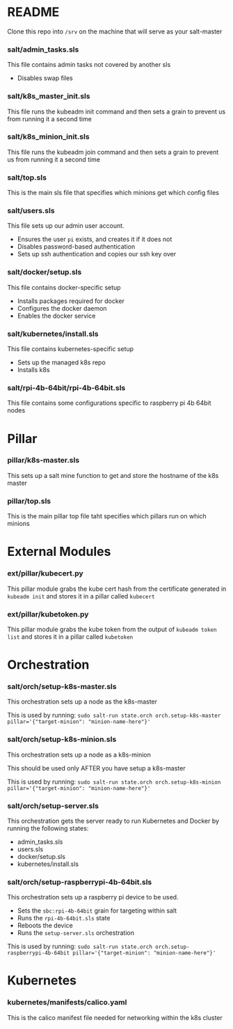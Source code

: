 # README

Clone this repo into `/srv` on the machine that will serve as your salt-master

### salt/admin_tasks.sls

This file contains admin tasks not covered by another sls
- Disables swap files

### salt/k8s_master_init.sls

This file runs the kubeadm init command and then sets a grain to prevent us from running it a second time

### salt/k8s_minion_init.sls

This file runs the kubeadm join command and then sets a grain to prevent us from running it a second time

### salt/top.sls

This is the main sls file that specifies which minions get which config files

### salt/users.sls

This file sets up our admin user account.
- Ensures the user `pi` exists, and creates it if it does not
- Disables password-based authentication
- Sets up ssh authentication and copies our ssh key over

### salt/docker/setup.sls

This file contains docker-specific setup
- Installs packages required for docker
- Configures the docker daemon
- Enables the docker service

### salt/kubernetes/install.sls

This file contains kubernetes-specific setup
- Sets up the managed k8s repo
- Installs k8s

### salt/rpi-4b-64bit/rpi-4b-64bit.sls

This file contains some configurations specific to raspberry pi 4b 64bit nodes

# Pillar

### pillar/k8s-master.sls

This sets up a salt mine function to get and store the hostname of the k8s master

### pillar/top.sls

This is the main pillar top file taht specifies which pillars run on which minions

# External Modules

### ext/pillar/kubecert.py

This pillar module grabs the kube cert hash from the certificate generated in `kubeadm init` and stores it in a pillar called `kubecert`

### ext/pillar/kubetoken.py

This pillar module grabs the kube token from the output of `kubeadm token list` and stores it in a pillar called `kubetoken`


# Orchestration

### salt/orch/setup-k8s-master.sls

This orchestration sets up a node as the k8s-master

This is used by running: `sudo salt-run state.orch orch.setup-k8s-master pillar='{"target-minion": "minion-name-here"}'`

### salt/orch/setup-k8s-minion.sls

This orchestration sets up a node as a k8s-minion

This should be used only AFTER you have setup a k8s-master

This is used by running: `sudo salt-run state.orch orch.setup-k8s-minion pillar='{"target-minion": "minion-name-here"}'`

### salt/orch/setup-server.sls

This orchestration gets the server ready to run Kubernetes and Docker by running the following states:
- admin_tasks.sls
- users.sls
- docker/setup.sls
- kubernetes/install.sls

### salt/orch/setup-raspberrypi-4b-64bit.sls

This orchestration sets up a raspberry pi device to be used. 
- Sets the `sbc:rpi-4b-64bit` grain for targeting within salt
- Runs the `rpi-4b-64bit.sls` state
- Reboots the device
- Runs the `setup-server.sls` orchestration

This is used by running: `sudo salt-run state.orch orch.setup-raspberrypi-4b-64bit pillar='{"target-minion": "minion-name-here"}'`

# Kubernetes

### kubernetes/manifests/calico.yaml

This is the calico manifest file needed for networking within the k8s cluster